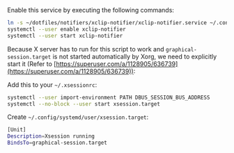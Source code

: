 Enable this service by executing the following commands:

```bash
ln -s ~/dotfiles/notifiers/xclip-notifier/xclip-notifier.service ~/.config/systemd/user/xclip-notifier.service
systemctl --user enable xclip-notifier
systemctl --user start xclip-notifier
```

Because X server has to run for this script to work and `graphical-session.target` is not started automatically by Xorg, we need to explicitly start it (Refer to [https://superuser.com/a/1128905/636739](https://superuser.com/a/1128905/636739)):

Add this to your `~/.xsessionrc`:

```bash
systemctl --user import-environment PATH DBUS_SESSION_BUS_ADDRESS
systemctl --no-block --user start xsession.target
```

Create `~/.config/systemd/user/xsession.target`:

```bash
[Unit]
Description=Xsession running
BindsTo=graphical-session.target
```
